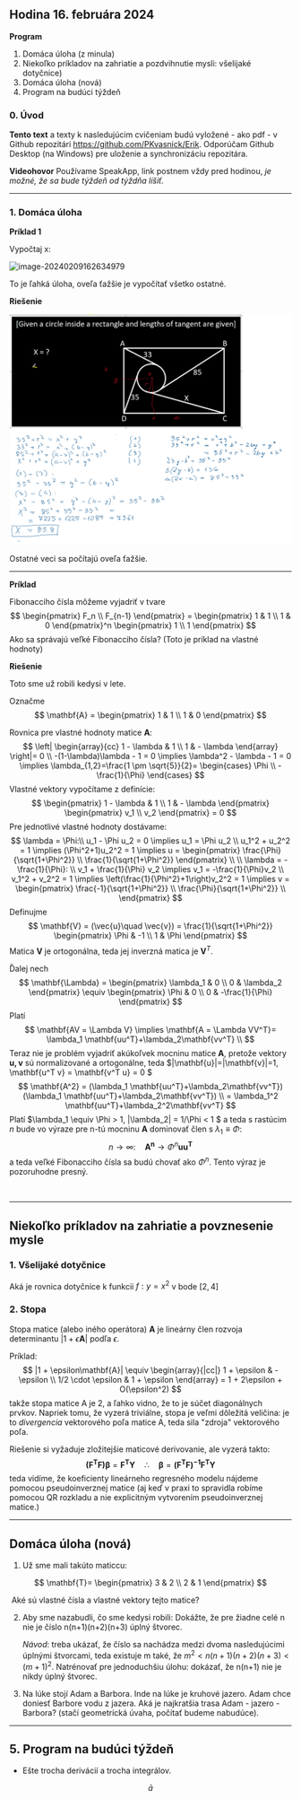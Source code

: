 ## Hodina 16. februára 2024

**Program**

1. Domáca úloha (z minula)
2. Niekoľko príkladov na zahriatie a pozdvihnutie mysli: všelijaké dotyčnice)
3. Domáca úloha (nová)
5. Program na budúci týždeň

### 0. Úvod

**Tento text** a texty k nasledujúcim cvičeniam budú vyložené - ako pdf - v Github repozitári https://github.com/PKvasnick/Erik. Odporúčam Github Desktop (na Windows) pre uloženie a synchronizáciu repozitára. 

**Videohovor** Používame SpeakApp, link postnem vždy pred hodinou, *_je možné, že sa bude týždeň od týždňa líšiť_*.

---

### 1. Domáca úloha

**Príklad 1**

Vypočtaj x:

![image-20240209162634979](C:\Users\kvasn\Documents\GitHub\Erik\img\circle_in_a_rect.png)

To je ľahká úloha, oveľa ťažšie je vypočítať všetko ostatné.

**Riešenie**

![image-20240216122155403](img\image-20240216122155403.png)

Ostatné veci sa počítajú oveľa ťažšie.

---

**Príklad**

Fibonacciho čísla môžeme vyjadriť v tvare
$$
\begin{pmatrix}
	F_n \\
	F_{n-1}
\end{pmatrix} = 
\begin{pmatrix}
	1 & 1 \\
	1 & 0
\end{pmatrix}^n
\begin{pmatrix}
 1 \\ 1
\end{pmatrix}
$$
Ako sa správajú veľké Fibonacciho čísla? (Toto je príklad na vlastné hodnoty)

**Riešenie**

Toto sme už robili kedysi v lete. 

Označme 
$$
\mathbf{A} = 
\begin{pmatrix}
	1 & 1 \\
	1 & 0
\end{pmatrix}
$$


Rovnica pre vlastné hodnoty matice $\mathbf{A}$:
$$
\left|
\begin{array}{cc}
	1 - \lambda & 1 \\
	1 & - \lambda
\end{array}
\right|= 0 \\
-(1-\lambda)\lambda - 1 = 0 \implies \lambda^2 - \lambda - 1 = 0 \implies \lambda_{1,2}=\frac{1 \pm \sqrt{5}}{2}=
\begin{cases}
	\Phi \\
	-\frac{1}{\Phi}
\end{cases}
$$
Vlastné vektory vypočítame z definície:
$$
\begin{pmatrix}
	1 - \lambda & 1 \\
	1 & - \lambda
\end{pmatrix}
\begin{pmatrix}
	v_1 \\
	v_2
\end{pmatrix} = 0
$$
Pre jednotlivé vlastné hodnoty dostávame:
$$
\lambda = \Phi:\\
u_1 - \Phi u_2 = 0 \implies u_1 = \Phi u_2 \\
u_1^2 + u_2^2 = 1 \implies (\Phi^2+1)u_2^2 = 1 \implies u = \begin{pmatrix}
	\frac{\Phi}{\sqrt{1+\Phi^2}} \\
	\frac{1}{\sqrt{1+\Phi^2}}
\end{pmatrix}  \\ \\
\lambda = -\frac{1}{\Phi}: \\
v_1 + \frac{1}{\Phi} v_2 \implies v_1 = -\frac{1}{\Phi}v_2 \\
v_1^2 + v_2^2 = 1 \implies \left(\frac{1}{\Phi^2}+1\right)v_2^2 = 1 \implies v = \begin{pmatrix}
	\frac{-1}{\sqrt{1+\Phi^2}} \\
	\frac{\Phi}{\sqrt{1+\Phi^2}} \\
\end{pmatrix}
$$
Definujme 
$$
\mathbf{V} = (\vec{u}\quad \vec{v}) = \frac{1}{\sqrt{1+\Phi^2}}
\begin{pmatrix}
	\Phi & -1 \\
	1 & \Phi
\end{pmatrix}
$$
Matica $\mathbf{V}$ je ortogonálna, teda jej inverzná matica je $\mathbf{V}^T$.

Ďalej nech
$$
\mathbf{\Lambda} = 
\begin{pmatrix}
	\lambda_1 & 0 \\
	0 & \lambda_2
\end{pmatrix} \equiv 
\begin{pmatrix}
	\Phi & 0 \\
	0 & -\frac{1}{\Phi}
\end{pmatrix} 
$$
Platí
$$
\mathbf{AV = \Lambda V} \implies \mathbf{A = \Lambda VV^T}= \lambda_1 \mathbf{uu^T}+\lambda_2\mathbf{vv^T} \\
$$
Teraz nie je problém vyjadriť akúkoľvek mocninu matice $\mathbf{A}$, pretože vektory $\mathbf{u,v}$ sú normalizované a ortogonálne, teda $|\mathbf{u}|=|\mathbf{v}|=1, \mathbf{u^T v} = \mathbf{v^T u} = 0 $
$$
\mathbf{A^2} = (\lambda_1 \mathbf{uu^T}+\lambda_2\mathbf{vv^T})(\lambda_1 \mathbf{uu^T}+\lambda_2\mathbf{vv^T}) \\
= \lambda_1^2 \mathbf{uu^T}+\lambda_2^2\mathbf{vv^T}
$$
Platí $\lambda_1 \equiv \Phi > 1, |\lambda_2| = 1/\Phi < 1 $ a teda s rastúcim $n$ bude vo výraze pre n-tú mocninu $\mathbf{A}$ dominovať člen s $\lambda_1 \equiv \Phi$:
$$
n \rightarrow \infty:\quad \mathbf{A^n} \rightarrow \Phi^n \mathbf{uu^T}
$$
a teda veľké Fibonacciho čísla sa budú chovať ako $\Phi^n$. Tento výraz je pozoruhodne presný. 

​			

---



## Niekoľko príkladov na zahriatie a povznesenie mysle

### 1. Všelijaké dotyčnice

Aká je rovnica dotyčnice k funkcii $f: y=x^2$ v bode $[2,4]$

### 2. Stopa

Stopa matice (alebo iného operátora) $\mathbf{A}$ je lineárny člen rozvoja determinantu $|1+\epsilon \mathbf{A}|$ podľa $\epsilon$. 

Príklad:
$$
|1 + \epsilon\mathbf{A}| \equiv 
\begin{array}{|cc|}
1 + \epsilon & -\epsilon \\
1/2 \cdot \epsilon & 1 + \epsilon
\end{array} =
1 + 2\epsilon + O(\epsilon^2)
$$
takže stopa matice A je 2, a ľahko vidno, že to je súčet diagonálnych prvkov. Napriek tomu, že vyzerá triviálne, stopa je veľmi dôležitá veličina: je to *divergencia* vektorového poľa matice A, teda sila "zdroja" vektorového poľa. 



Riešenie si vyžaduje zložitejšie maticové derivovanie, ale vyzerá takto:
$$
\mathbf{(F^T F)\beta} = \mathbf{F^T Y} \quad \therefore \quad \mathbf{\beta} = \mathbf{(F^T F)^{-1}F^T Y}
$$
teda vidíme, že koeficienty lineárneho regresného modelu nájdeme pomocou pseudoinverznej matice (aj keď v praxi to spravidla robíme pomocou QR rozkladu a nie explicitným vytvorením pseudoinverznej matice.)

---

##  Domáca úloha (nová) 

1. Už sme mali takúto maticcu:

$$
\mathbf{T}= 
\begin{pmatrix}
	3 & 2 \\
	2 & 1
\end{pmatrix}
$$

​	Aké sú vlastné čísla a vlastné vektory tejto matice?

2. Aby sme nazabudli, čo sme kedysi robili: Dokážte, že pre žiadne celé n nie je číslo n(n+1)(n+2)(n+3) úplný štvorec. 

   *Návod*: treba ukázať, že číslo sa nachádza medzi dvoma nasledujúcimi úplnými štvorcami, teda existuje m také, že $m^2 < n(n+1)(n+2)(n+3) < (m+1)^2$. Natrénovať pre jednoduchšiu úlohu: dokázať, že n(n+1) nie je nikdy úplný štvorec.

3. Na lúke stojí Adam a Barbora. Inde na lúke je kruhové jazero. Adam chce doniesť Barbore vodu z jazera. Aká je najkratšia trasa Adam - jazero - Barbora? (stačí geometrická úvaha, počítať budeme nabudúce).

---

## 5. Program na budúci týždeň

- Ešte trocha derivácií a trocha integrálov. 


$$
\bar{a}
$$

